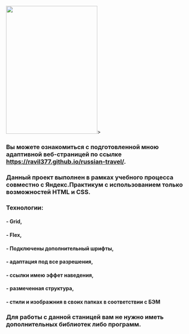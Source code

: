 <img src="https://github.com/Ravil377/russian-travel/blob/master/assets/russian_travel.gif" width="250" height="350">>

### Вы можете ознакомиться c подготовленной мною адаптивной веб-страницей по ссылке https://ravil377.github.io/russian-travel/.
### Данный проект выполнен в рамках учебного процесса совместно с Яндекс.Практикум с использованием только возможностей HTML и CSS.
### Технологии:
####  - Grid,
####  - Flex,
####  - Подключены дополнительный шрифты,
####  - адаптация под все разрешения,
####  - ссылки имею эффет наведения,
####  - размеченная структура,
####  - стили и изображния в своих папках в соответствии с БЭМ
### Для работы с данной станицей вам не нужно иметь дополнительных библиотек либо программ.
